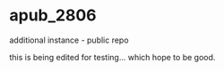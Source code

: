 # apub_2806
additional instance - public repo


this is being edited for testing... which hope to be good.
